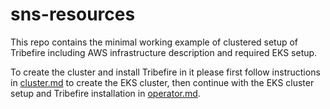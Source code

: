 # sns-resources
This repo contains the minimal working example of clustered setup of Tribefire including AWS infrastructure description and required EKS setup.

To create the cluster and install Tribefire in it please first follow instructions in [cluster.md](https://github.com/braintribehq/sns-resources/blob/main/cluster.md) to create the EKS cluster, then continue with the EKS cluster setup and Tribefire installation in [operator.md](https://github.com/braintribehq/sns-resources/blob/main/operator.md).